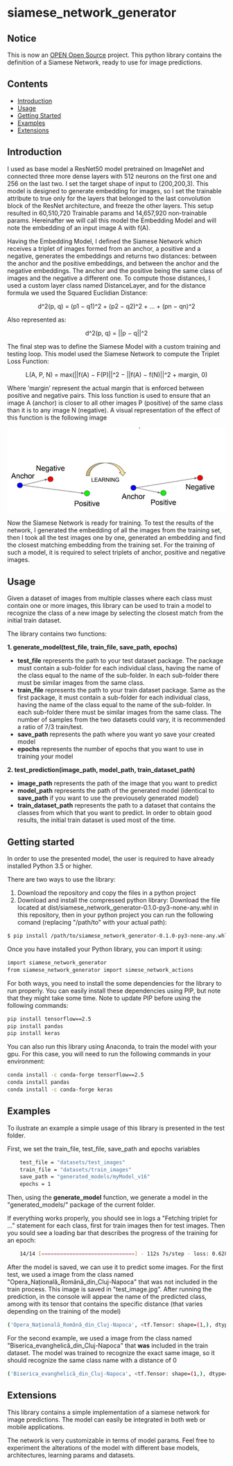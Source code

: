 # siamese_network_generator

## Notice

This is now an [OPEN Open Source](http://openopensource.org/) project. This python library contains the definition of a Siamese Network, ready to use for image predictions.

## Contents

* [Introduction](#introduction)
* [Usage](#usage)
* [Getting Started](#getting-started)
* [Examples](#examples)
* [Extensions](#extensions)

## Introduction


I used as base model a ResNet50 model pretrained on ImageNet and connected three more dense layers with 512 neurons on the first one and 256 on the last two. I set the target shape of input to (200,200,3). This model is designed to generate embedding for images, so I set the trainable attribute to true only for the layers that belonged to the last convolution block of the ResNet architecture, and freeze the other layers. This setup resulted in 60,510,720 Trainable params and 14,657,920 non-trainable params. Hereinafter we will call this model the Embedding Model and will note the embedding of an input image A with f(A).

Having the Embedding Model, I defined the Siamese Network which receives a triplet of images formed from an anchor, a positive and a negative, generates the
embeddings and returns two distances: between the anchor and the positive embeddings, and between the anchor and the negative embeddings. The anchor and the positive being the same class of images and the negative a different one. To compute those distances, I used a custom layer class named DistanceLayer, and for the distance formula we used the Squared Euclidian Distance:

<p align="center">
    d^2(p, q) = (p1 − q1)^2 + (p2 − q2)^2 + ... + (pn − qn)^2
</p>

Also represented as:

<p align="center">
  d^2(p, q) = ||p − q||^2
</p>

The final step was to define the Siamese Model with a custom training and testing loop. This model used the Siamese Network to compute the Triplet Loss Function:

<p align="center">
  L(A, P, N) = max(||f(A) − F(P)||^2 − ||f(A) − f(N)||^2 + margin, 0)
</p>

Where ’margin’ represent the actual margin that is enforced between positive and negative pairs. This loss function is used to ensure that an image A (anchor) is closer to all other images P (positive) of the same class than it is to any image N (negative). A visual representation of the effect of this function is the following image

![My Image](tripletLoss.jpg)

Now the Siamese Network is ready for training. To test the results of the network, I generated the embedding of all the images from the training set, then I took all the test images one by one, generated an embedding and find the closest matching embedding from the training set. For the training of such a model, it is required to
select triplets of anchor, positive and negative images.

## Usage

Given a dataset of images from multiple classes where each class must contain one or more images, this library can be used to train a model to recognize the class of a new image by selecting the closest match from the initial train dataset.

The library contains two functions:

**1. generate_model(test_file, train_file, save_path, epochs)**
- **test_file** represents the path to your test dataset package. The package must contain a sub-folder for each individual class, having the name of the class equal to the name of the sub-folder. In each sub-folder there must be similar images from the same class.
- **train_file** represents the path to your train dataset package. Same as the first package, it must contain a sub-folder for each individual class, having the name of the class equal to the name of the sub-folder. In each sub-folder there must be similar images from the same class. The number of samples from the two datasets could vary, it is recommended a ratio of 7/3 train/test. 
- **save_path** represents the path where you want yo save your created model
- **epochs** represents the number of epochs that you want to use in training your model

**2. test_prediction(image_path, model_path, train_dataset_path)**
- **image_path** represents the path of the image that you want to predict
- **model_path** represents the path of the generated model (identical to **save_path** if you want to use the previousely generated model)
- **train_dataset_path** represents the path to a dataset that contains the classes from which that you want to predict. In order to obtain good results, the initial train dataset is used most of the time.

## Getting started

In order to use the presented model, the user is required to have already installed Python 3.5 or higher.

There are two ways to use the library:
1. Download the repository and copy the files in a python project
2. Download and install the compressed python library: Download the file located at dist/siamese_network_generator-0.1.0-py3-none-any.whl in this repository, then in your python project you can run the following comand (replacing "/path/to" with your actual path):

```bash
$ pip install /path/to/siamese_network_generator-0.1.0-py3-none-any.whl
```

Once you have installed your Python library, you can import it using:
```bash
import siamese_network_generator
from siamese_network_generator import simese_network_actions
```

For both ways, you need to install the some dependencies for the library to run properly. You can easily install these dependencies using PIP, but note that they might take some time. Note to update PIP before using the following commands:

```bash
pip install tensorflow==2.5
pip install pandas
pip install keras

```

You can also run this library using Anaconda, to train the model with your gpu. For this case, you will need to run the following commands in your environment:
```bash
conda install -c conda-forge tensorflow==2.5
conda install pandas
conda install -c conda-forge keras

```



## Examples

To ilustrate an example a simple usage of this library is presented in the test folder.

First, we set the train_file, test_file, save_path and epochs variables

```bash
    test_file = "datasets/test_images"
    train_file = "datasets/train_images"
    save_path = "generated_models/myModel_v16"
    epochs = 1
```

Then, using the **generate_model** function, we generate a model in the "generated_models/" package of the current folder.

If everything works properly, you should see in logs a "Fetching triplet for ..." statement for each class, first for train images then for test  images. Then you sould see a loading bar that describes the progress of the training for an epoch:
```bash
    14/14 [==============================] - 112s 7s/step - loss: 0.6285 - val_loss: 0.1865
```

After the model is saved, we can use it to predict some images. For the first test, we used a image from the class named "Opera_Națională_Română_din_Cluj-Napoca" that was not included in the train process. This image is saved in "test_image.jpg". After running the prediction, in the console will appear the name of the predicted class, among with its tensor that contains the specific distance (that varies depending on the training of the model)

```bash
('Opera_Națională_Română_din_Cluj-Napoca', <tf.Tensor: shape=(1,), dtype=float32, numpy=array([0.9060962], dtype=float32)>)
```

For the second example, we used a image from the class named "Biserica_evanghelică_din_Cluj-Napoca" that **was** included in the train dataset. The model was trained to recognize the exact same image, so it should recognize the same class name with a distance of 0

```bash
('Biserica_evanghelică_din_Cluj-Napoca', <tf.Tensor: shape=(1,), dtype=float32, numpy=array([0.], dtype=float32)>)
```

## Extensions

This library contains a simple implementation of a siamese network for image predictions. The model can easily be integrated in both web or mobile applications.

The network is very customizable in terms of model params. Feel free to experiment the alterations of the model with different base models, architectures, learning params and datasets.

